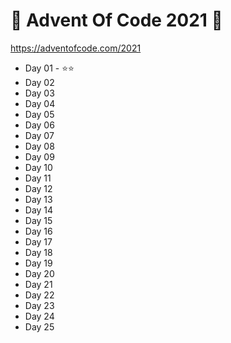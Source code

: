 # 🎁 Advent Of Code 2021 🎄

https://adventofcode.com/2021

* Day 01 - ⭐⭐
* Day 02
* Day 03
* Day 04
* Day 05
* Day 06
* Day 07
* Day 08
* Day 09
* Day 10
* Day 11
* Day 12
* Day 13
* Day 14
* Day 15
* Day 16
* Day 17
* Day 18
* Day 19
* Day 20
* Day 21
* Day 22
* Day 23
* Day 24
* Day 25

